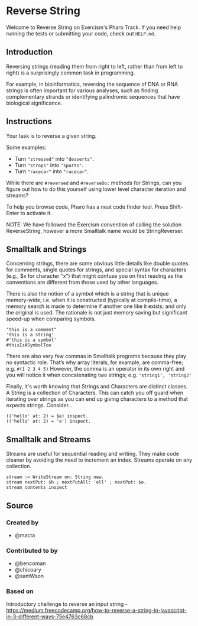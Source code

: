 # Reverse String

Welcome to Reverse String on Exercism's Pharo Track.
If you need help running the tests or submitting your code, check out `HELP.md`.

## Introduction

Reversing strings (reading them from right to left, rather than from left to right) is a surprisingly common task in programming.

For example, in bioinformatics, reversing the sequence of DNA or RNA strings is often important for various analyses, such as finding complementary strands or identifying palindromic sequences that have biological significance.

## Instructions

Your task is to reverse a given string.

Some examples:

- Turn `"stressed"` into `"desserts"`.
- Turn `"strops"` into `"sports"`.
- Turn `"racecar"` into `"racecar"`.

While there are `#reversed` and `#reverseDo:` methods for Strings, can you figure out how to do this yourself using lower level character iteration and streams? 

To help you browse code, Pharo has a neat code finder tool. Press Shift-Enter to activate it.

NOTE: We have followed the Exercism convention of calling the solution ReverseString, however a more Smalltalk name would be StringReverser.

## Smalltalk and Strings

Concerning strings, there are some obvious little details like double quotes for comments, single quotes for strings, and special syntax for characters (e.g., $x for character “x”) that might confuse you on first reading as the conventions are different from those used by other languages. 

There is also the notion of a symbol which is a string that is unique memory-wide; i.e. when it is constructed (typically at compile-time), a memory search is made to determine if another one like it exists; and only the original is used. The rationale is not just memory saving but significant speed-up when comparing symbols.

```smalltalk
"this is a comment"
'this is a string'
#'this is a symbol'
#thisIsASymbolToo
```

There are also very few commas in Smalltalk programs because they play no syntactic role.
That’s why array literals, for example, are comma-free; e.g.
`#(1 2 3 4 5)`
However, the comma is an operator in its own right and you will notice it when concatenating two strings; e.g.
`'string1', 'string2'`

Finally, it's worth knowing that Strings and Characters are distinct classes. A String is a collection of Characters. This can catch you off guard when iterating over strings as you can end up giving characters to a method that expects strings. Consider...
```smalltalk
(('hello' at: 2) = $e) inspect.
(('hello' at: 2) = 'e') inspect.
```

## Smalltalk and Streams
Streams are useful for sequential reading and writing.  They make code cleaner by avoiding the need to increment an index.
Streams operate on any collection.
```smalltalk
stream := WriteStream on: String new.
stream nextPut: $h ; nextPutAll: 'ell' ; nextPut: $o.
stream contents inspect
```

## Source

### Created by

- @macta

### Contributed to by

- @bencoman
- @chicoary
- @samWson

### Based on

Introductory challenge to reverse an input string - https://medium.freecodecamp.org/how-to-reverse-a-string-in-javascript-in-3-different-ways-75e4763c68cb